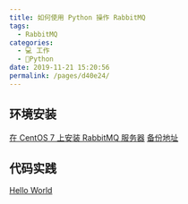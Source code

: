 ```yaml
---
title: 如何使用 Python 操作 RabbitMQ
tags: 
  - RabbitMQ
categories: 
  - 💻 工作
  - 🐍Python
date: 2019-11-21 15:20:56
permalink: /pages/d40e24/
---
```

## 环境安装
[在 CentOS 7 上安装 RabbitMQ 服务器](https://www.linuxprobe.com/install-rabbitmq-on-centos-7.html)
[备份地址](https://www.howtoing.com/how-to-install-rabbitmq-server-on-centos-7/)

## 代码实践
[Hello World](https://www.rabbitmq.com/tutorials/tutorial-one-python.html)
